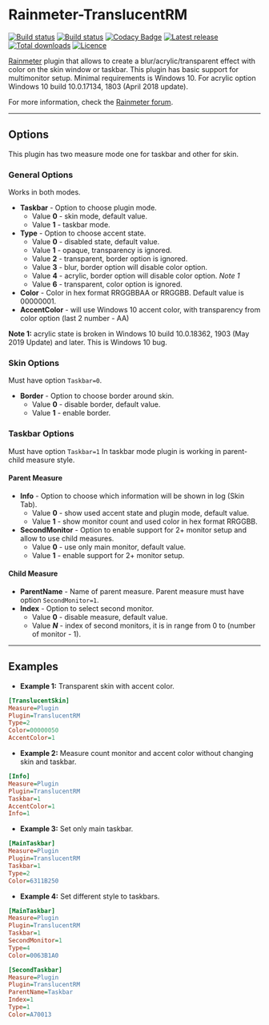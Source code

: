 # Rainmeter-TranslucentRM 
[![Build status](https://img.shields.io/github/workflow/status/ozone10/Rainmeter-TranslucentRM/Build/master?logo=Github)](https://github.com/ozone10/Rainmeter-TranslucentRM)
[![Build status](https://img.shields.io/appveyor/ci/ozone10/Rainmeter-TranslucentRM/master?logo=Appveyor)](https://ci.appveyor.com/project/ozone10/rainmeter-translucentrm)
[![Codacy Badge](https://img.shields.io/codacy/grade/d6ef2575cd244ad3b3b2dff4c9de3499?logo=Codacy)](https://www.codacy.com/manual/ozone10/Rainmeter-TranslucentRM?utm_source=github.com&amp;utm_medium=referral&amp;utm_content=ozone10/Rainmeter-TranslucentRM&amp;utm_campaign=Badge_Grade)
[![Latest release](https://img.shields.io/github/v/release/ozone10/Rainmeter-TranslucentRM?include_prereleases)](https://github.com/ozone10/Rainmeter-TranslucentRM/releases/latest)
[![Total downloads](https://img.shields.io/github/downloads/ozone10/Rainmeter-TranslucentRM/total.svg)](https://github.com/ozone10/Rainmeter-TranslucentRM/releases)
[![Licence](https://img.shields.io/github/license/ozone10/Rainmeter-TranslucentRM?color=9cf)](https://www.gnu.org/licenses/gpl-3.0.en.html)

[Rainmeter](https://www.rainmeter.net) plugin that allows to create a blur/acrylic/transparent effect with color on the skin window or taskbar. This plugin has basic support for multimonitor setup. Minimal requirements is Windows 10. For acrylic option Windows 10 build 10.0.17134, 1803 (April 2018 update).

For more information, check the [Rainmeter forum](https://forum.rainmeter.net/viewtopic.php?f=128&p=165921).

---

## Options
This plugin has two measure mode one for taskbar and other for skin.

### General Options
Works in both modes.

* **Taskbar** - Option to choose plugin mode.
  * Value **0** - skin mode, default value.
  * Value **1** - taskbar mode.
* **Type** - Option to choose accent state.
  * Value **0** - disabled state, default value.
  * Value **1** - opaque, transparency is ignored.
  * Value **2** - transparent, border option is ignored.
  * Value **3** - blur, border option will disable color option.
  * Value **4** - acrylic, border option will disable color option. *Note 1*
  * Value **6** - transparent, color option is ignored.
* **Color** - Color in hex format RRGGBBAA or RRGGBB. Default value is 00000001.
* **AccentColor** - will use Windows 10 accent color, with transparency from color option (last 2 number - AA)

**Note 1:** acrylic state is broken in Windows 10 build 10.0.18362, 1903 (May 2019 Update) and later. This is Windows 10 bug.

### Skin Options
Must have option `Taskbar=0`.

* **Border** - Option to choose border around skin.
  * Value **0** - disable border, default value.
  * Value **1** - enable border.

### Taskbar Options
Must have option `Taskbar=1`
In taskbar mode plugin is working in parent-child measure style.

#### Parent Measure
* **Info** - Option to choose which information will be shown in log (Skin Tab).
  * Value **0** - show used accent state and plugin mode, default value.
  * Value **1** - show monitor count and used color in hex format RRGGBB.
* **SecondMonitor** - Option to enable support for 2+ monitor setup and allow to use child measures.
  * Value **0** - use only main monitor, default value.
  * Value **1** - enable support for 2+ monitor setup.

#### Child Measure
* **ParentName** - Name of parent measure. Parent measure must have option `SecondMonitor=1`.
* **Index** - Option to select second monitor.
  * Value **0** - disable measure, default value.
  * Value ***N*** - index of second monitors, it is in range from 0 to (number of monitor - 1).
  
---
## Examples
* **Example 1:**
Transparent skin with accent color.

```ini
[TranslucentSkin]
Measure=Plugin
Plugin=TranslucentRM
Type=2
Color=00000050
AccentColor=1
```


* **Example 2:**
Measure count monitor and accent color without changing skin and taskbar.

```ini
[Info]
Measure=Plugin
Plugin=TranslucentRM
Taskbar=1
AccentColor=1
Info=1
```

* **Example 3:**
Set only main taskbar.

```ini
[MainTaskbar]
Measure=Plugin
Plugin=TranslucentRM
Taskbar=1
Type=2
Color=6311B250
```


* **Example 4:**
Set different style to taskbars.

```ini
[MainTaskbar]
Measure=Plugin
Plugin=TranslucentRM
Taskbar=1
SecondMonitor=1
Type=4
Color=0063B1A0

[SecondTaskbar]
Measure=Plugin
Plugin=TranslucentRM
ParentName=Taskbar
Index=1
Type=1
Color=A70013
```
